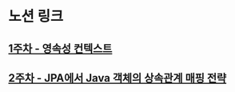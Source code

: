 # 노션 링크
## [1주차 - 영속성 컨텍스트](https://heiler.notion.site/1-dceadcf0ba714b4583a65838ff9f3ac3?pvs=4)

## [2주차 - JPA에서 Java 객체의 상속관계 매핑 전략](https://www.notion.so/heiler/2-JPA-Java-7f8959732a1843738c83592138cd6b05)
